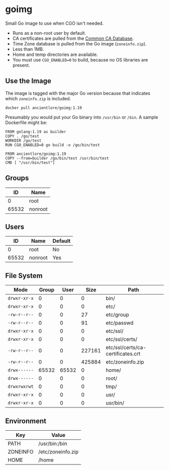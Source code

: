 # goimg

Small Go image to use when CGO isn't needed.

* Runs as a non-root user by default.
* CA certificates are pulled from the [Common CA Database](https://www.ccadb.org/).
* Time Zone database is pulled from the Go image (`zoneinfo.zip`).
* Less than 1MB.
* Home and temp directories are available.
* You must use `CGO_ENABLED=0` to build, because no OS libraries are present.

## Use the Image

The image is tagged with the major Go version because that indicates which `zoneinfo.zip` is included.

    docker pull ancientlore/goimg:1.19

Presumably you would put your Go binary into `/usr/bin` or `/bin`. A sample Dockerfile might be:

    FROM golang:1.19 as builder
    COPY . /go/test
    WORKDIR /go/test
    RUN CGO_ENABLED=0 go build -o /go/bin/test

    FROM ancientlore/goimg:1.19
    COPY --from=builder /go/bin/test /usr/bin/test
    CMD [ "/usr/bin/test"]

## Groups

| ID    | Name    |
|-------|---------|
| 0     | root    |
| 65532 | nonroot |

## Users

| ID    | Name    | Default |
|-------|---------|---------|
| 0     | root    | No      |
| 65532 | nonroot | Yes     |

## File System

| Mode         | Group | User  | Size   | Path                              |
|--------------|-------|-------|--------|-----------------------------------|
| `drwxr-xr-x` | 0     | 0     |      0 | bin/                              |
| `drwxr-xr-x` | 0     | 0     |      0 | etc/                              |
| `-rw-r--r--` | 0     | 0     |     27 | etc/group                         |
| `-rw-r--r--` | 0     | 0     |     91 | etc/passwd                        |
| `drwxr-xr-x` | 0     | 0     |      0 | etc/ssl/                          |
| `drwxr-xr-x` | 0     | 0     |      0 | etc/ssl/certs/                    |
| `-rw-r--r--` | 0     | 0     | 227161 | etc/ssl/certs/ca-certificates.crt |
| `-rw-r--r--` | 0     | 0     | 425884 | etc/zoneinfo.zip                  |
| `drwx------` | 65532 | 65532 |      0 | home/                             |
| `drwx------` | 0     | 0     |      0 | root/                             |
| `drwxrwxrwt` | 0     | 0     |      0 | tmp/                              |
| `drwxr-xr-x` | 0     | 0     |      0 | usr/                              |
| `drwxr-xr-x` | 0     | 0     |      0 | usr/bin/                          |

## Environment

| Key      | Value             |
|----------|-------------------|
| PATH     | /usr/bin:/bin     |
| ZONEINFO | /etc/zoneinfo.zip |
| HOME     | /home             |
